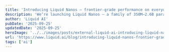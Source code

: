 ```yaml
---
title: 'Introducing Liquid Nanos — frontier‑grade performance on everyday devices'
description: 'We’re launching Liquid Nanos — a family of 350M–2.6B parameter foundation models that deliver frontier‑model quality on specialized, agentic tasks while running directly on phones, laptops, and embedded devices. In our evaluations with partners, Nanos perform competitively with models hundreds of times larger. The result: planet‑scale AI agents with cloud‑free economics.'
author: 'Liquid AI'
pubDate: '2025-09-25'
updatedDate: '2025-09-25'
heroImage: '../../images/posts/external-liquid-ai-introducing-liquid-nanos-frontiergrade-performance-on-everyday-devices/banner_16_9-1-20250925-182857.jpg'
url: 'https://www.liquid.ai/blog/introducing-liquid-nanos-frontier-grade-performance-on-everyday-devices?ref=pwv.com'
tags: ['ai']
---
```

